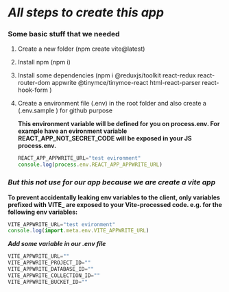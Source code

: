 # ***All steps to create this app***
### Some basic stuff that we needed
1. Create a new folder  (npm create vite@latest)
2. Install npm (npm i)
3. Install some dependencies (npm i @reduxjs/toolkit react-redux react-router-dom appwrite @tinymce/tinymce-react html-react-parser
react-hook-form )
4. Create a environment file (.env) in the root folder and also create a (.env.sample ) for github purpose

    **This environment variable will be defined for you on process.env. For example have an evironment variable REACT_APP_NOT_SECRET_CODE will be exposed in your JS process.env.**
    ```javaScript
    REACT_APP_APPWRITE_URL="test evironment"
    console.log(process.env.REACT_APP_APPWRITE_URL)
    ```
###     ***But this not use for our app because we are create a vite app***
**To prevent accidentally leaking env variables to the client, only variables prefixed with VITE_ are exposed to your Vite-processed code. e.g. for the following env variables:**

```javaScript
VITE_APPWRITE_URL="test evironment"
console.log(import.meta.env.VITE_APPWRITE_URL)
```

***Add some variable in our .env file***
```javascript
VITE_APPWRITE_URL=""
VITE_APPWRITE_PROJECT_ID=""
VITE_APPWRITE_DATABASE_ID=""
VITE_APPWRITE_COLLECTION_ID=""
VITE_APPWRITE_BUCKET_ID=""



